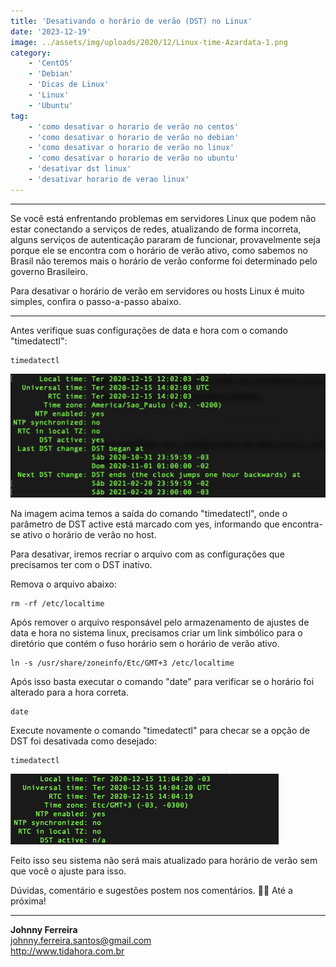 ```yaml
---
title: 'Desativando o horário de verão (DST) no Linux'
date: '2023-12-19'
image: ../assets/img/uploads/2020/12/Linux-time-Azardata-1.png
category:
    - 'CentOS'
    - 'Debian'
    - 'Dicas de Linux'
    - 'Linux'
    - 'Ubuntu'
tag:
    - 'como desativar o horario de verão no centos'
    - 'como desativar o horario de verão no debian'
    - 'como desativar o horario de verão no linux'
    - 'como desativar o horario de verão no ubuntu'
    - 'desativar dst linux'
    - 'desativar horario de verao linux'
---
```


- - - - - -

Se você está enfrentando problemas em servidores Linux que podem não estar conectando a serviços de redes, atualizando de forma incorreta, alguns serviços de autenticação pararam de funcionar, provavelmente seja porque ele se encontra com o horário de verão ativo, como sabemos no Brasil não teremos mais o horário de verão conforme foi determinado pelo governo Brasileiro.

Para desativar o horário de verão em servidores ou hosts Linux é muito simples, confira o passo-a-passo abaixo.

- - - - - -

Antes verifique suas configurações de data e hora com o comando "timedatectl":

```
timedatectl
```

![](../assets/img/uploads/2020/12/image.png)

Na imagem acima temos a saída do comando "timedatectl", onde o parâmetro de DST active está marcado com yes, informando que encontra-se ativo o horário de verão no host.

Para desativar, iremos recriar o arquivo com as configurações que precisamos ter com o DST inativo.

Remova o arquivo abaixo:

```
rm -rf /etc/localtime
```

Após remover o arquivo responsável pelo armazenamento de ajustes de data e hora no sistema linux, precisamos criar um link simbólico para o diretório que contém o fuso horário sem o horário de verão ativo.

```
ln -s /usr/share/zoneinfo/Etc/GMT+3 /etc/localtime
```
Após isso basta executar o comando "date" para verificar se o horário foi alterado para a hora correta.

```
date
```

Execute novamente o comando "timedatectl" para checar se a opção de DST foi desativada como desejado:


```
timedatectl
```

![](../assets/img/uploads/2020/12/image-1.png)


Feito isso seu sistema não será mais atualizado para horário de verão sem que você o ajuste para isso.

Dúvidas, comentário e sugestões postem nos comentários.
👋🏼 Até a próxima!

- - - - - -


**Johnny Ferreira**  
<johnny.ferreira.santos@gmail.com>  
<http://www.tidahora.com.br>